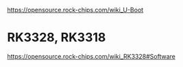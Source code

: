 https://opensource.rock-chips.com/wiki_U-Boot

# RK3328, RK3318
https://opensource.rock-chips.com/wiki_RK3328#Software
